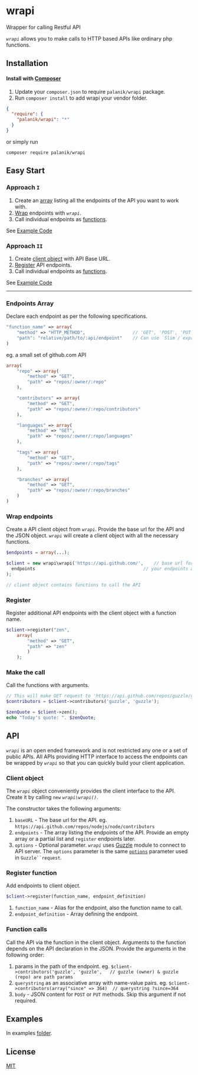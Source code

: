 wrapi
=====
Wrapper for calling Restful API

*`wrapi`* allows you to make calls to HTTP based APIs like ordinary php functions.

## Installation

#### Install with [Composer](https://packagist.org/packages/palanik/wrapi) ####
1. Update your `composer.json` to require `palanik/wrapi` package.
2. Run `composer install` to add wrapi your vendor folder.
```json
{
  "require": {
    "palanik/wrapi": "*"
  }
}
```

or simply run 
```shell
composer require palanik/wrapi
```

## Easy Start

### Approach `I`
1. Create an [array](#endpoints-array) listing all the endpoints of the API you want to work with.
2. [Wrap](#wrap-endpoints) endpoints with *`wrapi`*.
3. Call individual endpoints as [functions](#make-the-call).

See [Example Code](examples/github/example1.js)

### Approach `II`
1. Create [client object](#client-object) with API Base URL.
2. [Register](#register) API endpoints.
3. Call individual endpoints as [functions](#make-the-call).

See [Example Code](examples/github/example2.js)

------

### Endpoints Array
Declare each endpoint as per the following specifications.

```php
"function_name" => array(
	"method" => "HTTP_METHOD",					// 'GET', 'POST', 'PUT', 'PATCH' or 'DELETE'
	"path": "relative/path/to/:api/endpoint"	// Can use `Slim`/`express` style path params
)
```

eg. a small set of github.com API
```php
array(
	"repo" => array(
		"method" => "GET",
		"path" => "repos/:owner/:repo"
	),

	"contributors" => array(
		"method" => "GET",
		"path" => "repos/:owner/:repo/contributors"
	),

	"languages" => array(
		"method" => "GET",
		"path" => "repos/:owner/:repo/languages"
	),

	"tags" => array(
		"method" => "GET",
		"path" => "repos/:owner/:repo/tags"
	),

	"branches" => array(
		"method" => "GET",
		"path" => "repos/:owner/:repo/branches"
	)
)
```

### Wrap endpoints
Create a API client object from *`wrapi`*. Provide the base url for the API and the JSON object.
*`wrapi`* will create a client object with all the necessary functions.

```php
$endpoints = array(...);

$client = new wrapi\wrapi('https://api.github.com/',	// base url for the API
  endpoints 										// your endpoints array
);

// client object contains functions to call the API
```

### Register
Register additional API endpoints with the client object with a function name.

```php
$client->register("zen", 
	array(
		"method" => "GET",
		"path" => "zen"
		)
	);
```

### Make the call
Call the functions with arguments.

```php
// This will make GET request to 'https://api.github.com/repos/guzzle/guzzle/contributors'
$contributors = $client->contributors('guzzle', 'guzzle');

$zenQuote = $client->zen();
echo "Today's quote: ". $zenQuote;


```

## API

*`wrapi`* is an open ended framework and is not restricted any one or a set of public APIs. All APIs providing HTTP interface to access the endpoints can be wrapped by *`wrapi`* so that you can quickly build your client application.

### Client object

The *`wrapi`* object conveniently provides the client interface to the API. Create it by calling `new` *`wrapi\wrapi()`*.

The constructor takes the following arguments:

1. `baseURL` - The base url for the API. eg. `https://api.github.com/repos/nodejs/node/contributors`
2. `endpoints` - The array listing the endpoints of the API. Provide an empty array or a partial list and `register` endpoints later.
3. `options` - Optional parameter. *`wrapi`* uses [Guzzle](http://docs.guzzlephp.org/) module to connect to API server. The `options` parameter is the same [`options`](http://docs.guzzlephp.org/en/latest/request-options.html) parameter used in `Guzzle``request`.

### Register function

Add endpoints to client object.
```php
$client->register(function_name, endpoint_definition)
```

1. `function_name` - Alias for the endpoint, also the function name to call.
2. `endpoint_definition` - Array defining the endpoint.


### Function calls

Call the API via the function in the client object.  Arguments to the function depends on the API declaration in the JSON. Provide the arguments in the following order:

1. params in the path of the endpoint. eg. `$client->contributors('guzzle', 'guzzle',   // guzzle (owner) & guzzle (repo) are path params`
2. `querystring` as an associative array with name-value pairs. eg. `$client->contributors(array("since" => 364)  // querystring ?since=364`
3. `body` - JSON content for  `POST` or `PUT` methods. Skip this argument if not required. 

## Examples

  In examples [folder](examples).

## License

  [MIT](LICENSE)
